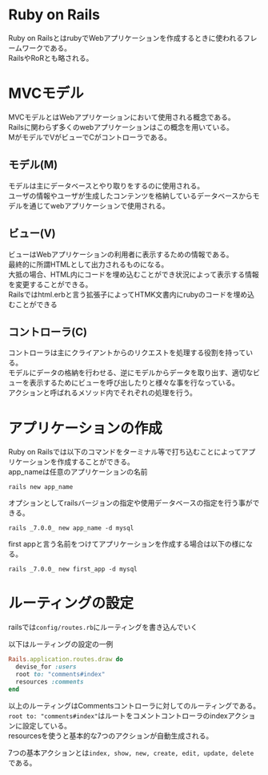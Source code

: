 # Ruby on Rails
Ruby on RailsとはrubyでWebアプリケーションを作成するときに使われるフレームワークである。  
RailsやRoRとも略される。

# MVCモデル
MVCモデルとはWebアプリケーションにおいて使用される概念である。  
Railsに関わらず多くのwebアプリケーションはこの概念を用いている。  
MがモデルでVがビューでCがコントローラである。

## モデル(M)
モデルは主にデータベースとやり取りをするのに使用される。  
ユーザの情報やユーザが生成したコンテンツを格納しているデータベースからモデルを通じてwebアプリケーションで使用される。

## ビュー(V)
ビューはWebアプリケーションの利用者に表示するための情報である。  
最終的に所謂HTMLとして出力されるものになる。  
大抵の場合、HTML内にコードを埋め込むことができ状況によって表示する情報を変更することができる。  
Railsではhtml.erbと言う拡張子によってHTMK文書内にrubyのコードを埋め込むことができる

## コントローラ(C)
コントローラは主にクライアントからのリクエストを処理する役割を持っている。  
モデルにデータの格納を行わせる、逆にモデルからデータを取り出す、適切なビューを表示するためにビューを呼び出したりと様々な事を行なっている。  
アクションと呼ばれるメソッド内でそれぞれの処理を行う。

# アプリケーションの作成
Ruby on Railsでは以下のコマンドをターミナル等で打ち込むことによってアプリケーションを作成することができる。  
app_nameは任意のアプリケーションの名前
```
rails new app_name
```

オプションとしてrailsバージョンの指定や使用データベースの指定を行う事ができる。
```
rails _7.0.0_ new app_name -d mysql
```

first appと言う名前をつけてアプリケーションを作成する場合は以下の様になる。
```
rails _7.0.0_ new first_app -d mysql
```

# ルーティングの設定
railsでは`config/routes.rb`にルーティングを書き込んでいく

以下はルーティングの設定の一例
```ruby
Rails.application.routes.draw do
  devise_for :users
  root to: "comments#index"
  resources :comments
end
```
以上のルーティングはCommentsコントローラに対してのルーティングである。  
`root to: "comments#index"`はルートをコメントコントローラのindexアクションに設定している。  
resourcesを使うと基本的な7つのアクションが自動生成される。

7つの基本アクションとは`index, show, new, create, edit, update, delete`である。
